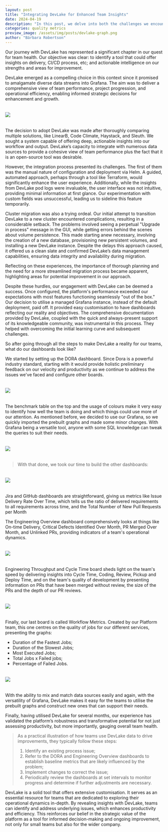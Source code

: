 ```yaml
---
layout: post
title: "Integrating DevLake for Enhanced Team Insights"
date: 2024-04-19
description: "In this post, we delve into both the challenges we encountered and the successes we achieved as we integrated DevLake into our tech stack. From navigating initial setup hurdles to achieving meaningful insights through customised dashboards, we'll cover how DevLake has contributed to our approach to data-driven decision-making and continuous improvement."
categories: quality metrics 
preview_image: /assets/img/posts/devlake-graph.png
author: "Bárbara Robertson"
---
```


Our journey with DevLake has represented a significant chapter in our quest for team health. Our objective was clear: to identify a tool that could offer insights on delivery, CI/CD process, etc; and actionable intelligence on our strengths and areas for improvement.

DevLake emerged as a compelling choice in this context since it promised to amalgamate diverse data streams into Grafana. The aim was to deliver a comprehensive view of team performance, project progression, and operational efficiency, enabling informed strategic decisions for enhancement and growth.

<img src="/assets/img/posts/devlake-data-sources.png" style="margin-top: 20px; margin-bottom: 20px;">

The decision to adopt DevLake was made after thoroughly comparing multiple solutions, like LinearB, Code Climate, Haystack, and Sleuth. We sought a system capable of offering deep, actionable insights into our workflow and output. DevLake’s capacity to integrate with numerous data sources to provide a cohesive view of team performance plus the fact that it is an open-source tool was desirable.

However, the integration process presented its challenges. The first of them was the manual nature of configuration and deployment via Helm. A guided, automated approach, perhaps through a tool like Terraform, would significantly enhance the user experience. Additionally, while the insights from DevLake pod logs were invaluable, the user interface was not intuitive, providing minimal information at first glance. Our experimentation with custom fields was unsuccessful, leading us to sideline this feature temporarily. 

Cluster migration was also a trying ordeal. Our initial attempt to transition DevLake to a new cluster encountered complications, resulting in a considerable setback. The problems involved seeing a perpetual "Upgrade in process" message in the GUI, while getting errors behind the scenes about volume persistence. This made starting anew necessary, involving the creation of a new database, provisioning new persistent volumes, and installing a new DevLake instance. Despite the delays this approach caused, it offered us a clean slate and confirmed DevLake’s data management capabilities, ensuring data integrity and availability during migration.

Reflecting on these experiences, the importance of thorough planning and the need for a more streamlined migration process became apparent, highlighting areas for potential improvement in our approach.

Despite these hurdles, our engagement with DevLake can be deemed a success. Once configured, the platform's performance exceeded our expectations with most features functioning seamlessly "out of the box." Our decision to utilise a managed Grafana instance, instead of the default deployment, paid off. It provided easy customisation to have dashboards reflecting our reality and objectives.
The comprehensive documentation provided by DevLake, coupled with the quick and always-present support of its knowledgeable community, was instrumental in this process. They helped with overcoming the initial learning curve and subsequent challenges.

So after going through all the steps to make DevLake a reality for our teams, what do our dashboards look like? 

We started by setting up the DORA dashboard. Since Dora is a powerful industry standard, starting with it would provide holistic preliminary feedback on our velocity and productivity as we continue to address the issues we've faced and configure other boards.

<img src="/assets/img/posts/devlake-dora-metrics.png" style="margin-top: 20px; margin-bottom: 20px;">

The benchmark table on the top and the usage of colours make it very easy to identify how well the team is doing and which things could use more of our attention. As mentioned before, we decided to use our Grafana, so we quickly imported the prebuilt graphs and made some minor changes. With Grafana being a versatile tool, anyone with some SQL knowledge can tweak the queries to suit their needs. 

<img src="/assets/img/posts/devlake-sql-query.png" style="margin-top: 20px; margin-bottom: 20px;">

> With that done, we took our time to build the other dashboards:

<img src="/assets/img/posts/devlake-dashboard-list.png" style="margin-top: 20px; margin-bottom: 20px;">

Jira and GitHub dashboards are straightforward, giving us metrics like Issue Delivery Rate Over Time, which tells us the ratio of delivered requirements to all requirements across time, and the Total Number of New Pull Requests per Month

The Engineering Overview dashboard comprehensively looks at things like On-time Delivery, Critical Defects Identified Over Month, PR Merged Over Month, and Unlinked PRs, providing indicators of a team's operational dynamics.

<img src="/assets/img/posts/devlake-engineering-overview.png" style="margin-top: 20px; margin-bottom: 20px;">

Engineering Throughput and Cycle Time board sheds light on the team's speed by delivering insights into Cycle Time, Coding, Review, Pickup and Deploy Time, and on the team's quality of development by presenting information on PRs that have been merged without review, the size of the PRs and the depth of our PR reviews.

<img src="/assets/img/posts/devlake-throughput-and-cycle-time.png" style="margin-top: 20px; margin-bottom: 20px;">

Finally, our last board is called Workflow Metrics. Created by our Platform team, this one centres on the quality of jobs for our different services, presenting the graphs: 

* Duration of the Fastest Jobs;
* Duration of the Slowest Jobs;
* Most Executed Jobs;
* Total Jobs x Failed jobs;
* Percentage of Failed Jobs.

<img src="/assets/img/posts/devlake-percentage-of-failed-jobs.png" style="margin-top: 20px; margin-bottom: 20px;">

With the ability to mix and match data sources easily and again, with the versatility of Grafana, DevLake makes it easy for the teams to utilise the prebuilt graphs and construct new ones that can support their needs. 

Finally, having utilised DevLake for several months, our experience has validated the platform’s robustness and transformative potential for not just assessing productivity, but more importantly, gauging overall team health. 

> As a practical illustration of how teams use DevLake data to drive improvements, they typically follow these steps:
> 1. Identify an existing process issue;
> 2. Refer to the DORA and Engineering Overview dashboards to establish baseline metrics that are likely influenced by the problem;
> 3. Implement changes to correct the issue;
> 4. Periodically review the dashboards at set intervals to monitor progress and determine if further adjustments are necessary.

DevLake is a solid tool that offers extensive customisation. It serves as an essential resource for teams that are dedicated to exploring their operational dynamics in-depth. By revealing insights with DevLake, teams can identify and address underlying issues, which enhances productivity and efficiency. This reinforces our belief in the strategic value of the platform as a tool for informed decision-making and ongoing improvement, not only for small teams but also for the wider company.